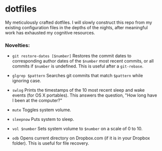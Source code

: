 # dotfiles
My meticulously crafted dotfiles. I will slowly construct this repo from my existing configuration files in the depths of the nights, after meaningful work has exhausted my cognitive resources.

### Novelties:
- `git restore-dates [$number]` Restores the commit dates to corresponding author dates of the `$number` most recent commits, or all commits if `$number` is undefined. This is useful after a `git-rebase`.

- `glgrep $pattern` Searches git commits that match `$pattern` while ignoring case.

- `swlog` Prints the timestamps of the 10 most recent sleep and wake events (for OS X portables). This answers the question, "How long have I been at the computer?"

- `mute` Toggles system volume.

- `sleepnow` Puts system to sleep.

- `vol $number` Sets system volume to `$number` on a scale of 0 to 10.

- `odb` Opens current directory on Dropbox.com (if it is in your Dropbox folder). This is useful for file recovery.